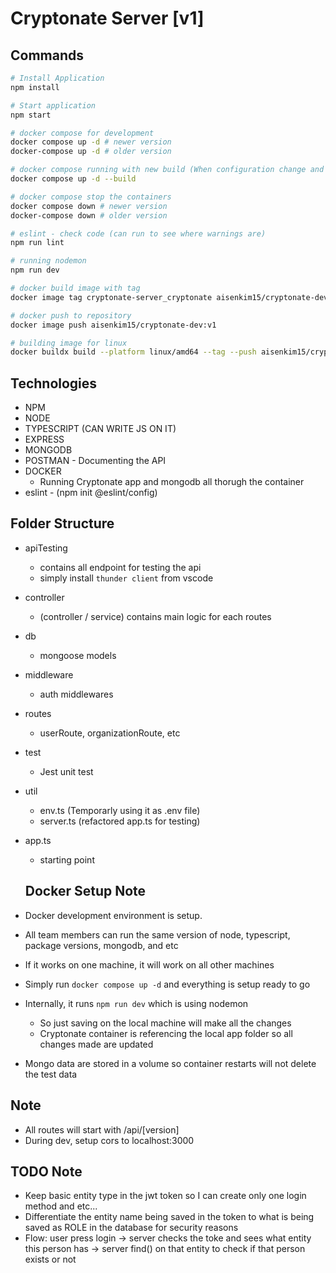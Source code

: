 # Cryptonate Server [v1]

## Commands

```bash
# Install Application
npm install

# Start application
npm start

# docker compose for development
docker compose up -d # newer version
docker-compose up -d # older version

# docker compose running with new build (When configuration change and etc...)
docker compose up -d --build

# docker compose stop the containers
docker compose down # newer version
docker-compose down # older version

# eslint - check code (can run to see where warnings are)
npm run lint

# running nodemon
npm run dev

# docker build image with tag
docker image tag cryptonate-server_cryptonate aisenkim15/cryptonate-dev:v

# docker push to repository
docker image push aisenkim15/cryptonate-dev:v1

# building image for linux
docker buildx build --platform linux/amd64 --tag --push aisenkim15/cryptonate-dev:v1 .
```

## Technologies

- NPM
- NODE
- TYPESCRIPT (CAN WRITE JS ON IT)
- EXPRESS
- MONGODB
- POSTMAN - Documenting the API
- DOCKER
  - Running Cryptonate app and mongodb all thorugh the container
- eslint - (npm init @eslint/config)

## Folder Structure

- apiTesting
  - contains all endpoint for testing the api
  - simply install `thunder client` from vscode
- controller
  - (controller / service) contains main logic for each routes
- db
  - mongoose models
- middleware
  - auth middlewares
- routes
  - userRoute, organizationRoute, etc
- test
  - Jest unit test
- util
  - env.ts (Temporarly using it as .env file)
  - server.ts (refactored app.ts for testing)
- app.ts

  - starting point

  ## Docker Setup Note

- Docker development environment is setup.
- All team members can run the same version of node, typescript, package versions, mongodb, and etc
- If it works on one machine, it will work on all other machines
- Simply run `docker compose up -d` and everything is setup ready to go
- Internally, it runs `npm run dev` which is using nodemon
  - So just saving on the local machine will make all the changes
  - Cryptonate container is referencing the local app folder so all changes made are updated
- Mongo data are stored in a volume so container restarts will not delete the test data

## Note

- All routes will start with /api/[version]
- During dev, setup cors to localhost:3000

## TODO Note

- Keep basic entity type in the jwt token so I can create only one login method and etc...
- Differentiate the entity name being saved in the token to what is being saved as ROLE in the database for security reasons
- Flow: user press login -> server checks the toke and sees what entity this person has -> server find() on that entity to check if that person exists or not
